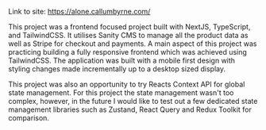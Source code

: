 Link to site: https://alone.callumbyrne.com/

This project was a frontend focused project built with NextJS, TypeScript, and TailwindCSS. It utilises Sanity CMS to manage all the product data as well as Stripe for checkout and payments. A main aspect of this project was practicing building a fully responsive frontend which was achieved using TailwindCSS. The application was built with a mobile first design with styling changes made incrementally up to a desktop sized display.


This project was also an opportunity to try Reacts Context API for global state management. For this project the state management wasn't too complex, however, in the future I would like to test out a few dedicated state management libraries such as Zustand, React Query and Redux Toolkit for comparison.

